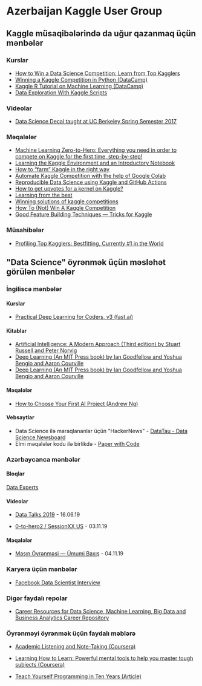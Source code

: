 # Azerbaijan Kaggle User Group

## Kaggle müsaqibələrində da uğur qazanmaq üçün mənbələr


### Kurslar
- [How to Win a Data Science Competition: Learn from Top Kagglers](https://www.coursera.org/learn/competitive-data-science?specialization=aml)
- [Winning a Kaggle Competition in Python (DataCamp)](https://www.datacamp.com/courses/winning-a-kaggle-competition-in-python)
- [Kaggle R Tutorial on Machine Learning (DataCamp)](https://www.datacamp.com/community/open-courses/kaggle-r-tutorial-on-machine-learning)
- [Data Exploration With Kaggle Scripts](https://www.datacamp.com/community/open-courses/data-exploration-with-kaggle-scripts)

### Videolar
- [Data Science Decal taught at UC Berkeley Spring Semester 2017](https://www.youtube.com/playlist?list=PLe1ZejL9wM_4qG-EEM4iqudPKGKdZG-6h)

### Məqalələr
- [Machine Learning Zero-to-Hero: Everything you need in order to compete on Kaggle for the first time, step-by-step!
](https://towardsdatascience.com/machine-learning-zero-to-hero-everything-you-need-in-order-to-compete-on-kaggle-for-the-first-time-18644e701cf1)
- [Learning the Kaggle Environment and an Introductory Notebook](https://towardsdatascience.com/machine-learning-kaggle-competition-part-one-getting-started-32fb9ff47426)
- [How to “farm” Kaggle in the right way](https://towardsdatascience.com/how-to-farm-kaggle-in-the-right-way-b27f781b78da)
- [Automate Kaggle Competition with the help of Google Colab](https://towardsdatascience.com/automate-kaggle-competition-with-the-help-of-google-colab-4c43a6960115)
- [Reproducible Data Science using Kaggle and GitHub Actions](https://towardsdatascience.com/reproducible-data-science-using-kaggle-and-github-actions-b0d78380bf8e)
- [How to get upvotes for a kernel on Kaggle?](https://medium.com/@astakhova.aleksandra/how-to-get-upvotes-for-a-kernel-on-kaggle-2e7de8722d9d)
- [Learning from the best](http://blog.kaggle.com/2014/08/01/learning-from-the-best/)
- [Winning solutions of kaggle competitions](https://www.kaggle.com/sudalairajkumar/winning-solutions-of-kaggle-competitions)
- [How To (Not) Win A Kaggle Competition](https://towardsdatascience.com/how-to-not-win-a-kaggle-competition-e83dcffab637)
- [Good Feature Building Techniques — Tricks for Kaggle](https://becominghuman.ai/good-feature-building-techniques-tricks-for-kaggle-my-kaggle-code-repository-c953b934f1e6)

### Müsahibələr
- [Profiling Top Kagglers: Bestfitting, Currently #1 in the World](https://medium.com/kaggle-blog/profiling-top-kagglers-bestfitting-currently-1-in-the-world-58cc0e187b)


## "Data Science" öyrənmək üçün məsləhət görülən mənbələr



### İngiliscə mənbələr

#### Kurslar
- [Practical Deep Learning for Coders, v3 (fast.ai)](https://course.fast.ai/index.html)

#### Kitablar
- [Artificial Intelligence: A Modern Approach (Third edition) by Stuart Russell and Peter Norvig](http://aima.cs.berkeley.edu/)
- [Deep Learning (An MIT Press book) by Ian Goodfellow and Yoshua Bengio and Aaron Courville](http://www.deeplearningbook.org/{:target="_blank"})
- <a href="http://www.deeplearningbook.org/" target="_blank">Deep Learning (An MIT Press book) by Ian Goodfellow and Yoshua Bengio and Aaron Courville</a>

#### Məqalələr
- [How to Choose Your First AI Project (Andrew Ng)](https://hbr.org/2019/02/how-to-choose-your-first-ai-project)

#### Vebsaytlar
- Data Science ilə maraqlananlar üçün "HackerNews" - [DataTau - Data Science Newsboard](https://datatau.net/)
- Elmi məqalələr kodu ilə birlikdə - [Paper with Code](https://paperswithcode.com/)

### Azərbaycanca mənbələr


#### Bloqlar
[Data Experts](http://dataexperts.tech/)


#### Videolar
- [Data Talks 2019](https://youtu.be/wt7Mlow50qQ) - 16.06.19

- [0-to-hero2 / SessionXX US](https://youtu.be/Yv78-P9x3dw) - 03.11.19


#### Məqalələr

- [Maşın Öyrənməsi — Ümumi Baxış](https://medium.com/@nilyasov2018/ma%C5%9F%C4%B1n-%C3%B6yr%C9%99nm%C9%99si-%C3%BCmumi-bax%C4%B1%C5%9F-ecb6e8fc3671) - 04.11.19

### Karyera üçün mənbələr
- [Facebook Data Scientist Interview](https://www.interviewquery.com/company/facebook-data-scientist-interview)

### Digər faydalı repolar
- [Career Resources for Data Science, Machine Learning, Big Data and Business Analytics Career Repository
](https://github.com/firmai/data-science-career)

### Öyrənməyi öyrənmək üçün faydalı məblərə
- [Academic Listening and Note-Taking (Coursera)](https://www.coursera.org/learn/note-taking)

- [Learning How to Learn: Powerful mental tools to help you master tough subjects (Coursera)](https://www.coursera.org/learn/learning-how-to-learn)

- [Teach Yourself Programming in Ten Years (Article)](https://norvig.com/21-days.html)
